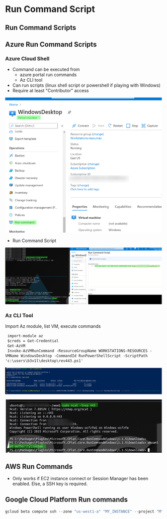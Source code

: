 # Run Command Script

## Run Command Scripts

## Azure Run Command Scripts

### Azure Cloud Shell

* Command can be executed from
  * azure portal run commands
  * Az CLI tool
* Can run scripts (linux shell script or powershell if playing with Windows)
* Require at least "Contributor" access



![](<../../../../../.gitbook/assets/image (184).png>)

* Run Command Script

![](<../../../../../.gitbook/assets/image (38).png>)

### Az CLI Tool

Import Az module, list VM, execute commands

```
 import-module az
 $creds = Get-Credential
 Get-AzVM
 Invoke-AzVMRunCommand -ResourceGroupName WORKSTATIONS-RESOURCES -VMName WindowsDesktop -CommandId RunPowerShellScript -ScriptPath 'c:\users\b3v1l\desktop\rev443.ps1'
```

![](<../../../../../.gitbook/assets/image (12) (1).png>)

![](<../../../../../.gitbook/assets/image (80).png>)



## AWS Run Commands

* Only works if EC2 instance connect or Session Manager has been enabled. Else, a SSH key is required.

## Google Cloud Platform Run commands

```csharp
gcloud beta compute ssh --zone "us-west1-a" "MY_INSTANCE" --project "MY_PROJECT"
```
